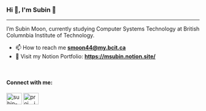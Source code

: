 ### Hi 👋, I'm Subin 🌙

---

I’m Subin Moon, currently studying Computer Systems Technology at British Columnbia Institute of Technology. 

- 📫 How to reach me **smoon44@my.bcit.ca**
- 🤗 Visit my Notion Portfolio: **https://msubin.notion.site/**

<br/>

<h4 align="left">Connect with me:</h4>
<p align="left">
<a href="https://linkedin.com/in/subin-moon-1205" target="blank"><img align="center" src="https://raw.githubusercontent.com/rahuldkjain/github-profile-readme-generator/master/src/images/icons/Social/linked-in-alt.svg" alt="subin-moon-1205" height="30" width="40" /></a>
<a href="https://instagram.com/proj__joy" target="blank"><img align="center" src="https://raw.githubusercontent.com/rahuldkjain/github-profile-readme-generator/master/src/images/icons/Social/instagram.svg" alt="proj__joy" height="30" width="40" /></a>
</p>

<br/>

